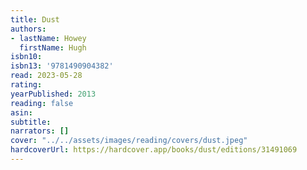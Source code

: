 ```yaml
---
title: Dust
authors:
- lastName: Howey
  firstName: Hugh
isbn10:
isbn13: '9781490904382'
read: 2023-05-28
rating:
yearPublished: 2013
reading: false
asin:
subtitle:
narrators: []
cover: "../../assets/images/reading/covers/dust.jpeg"
hardcoverUrl: https://hardcover.app/books/dust/editions/31491069
---
```

